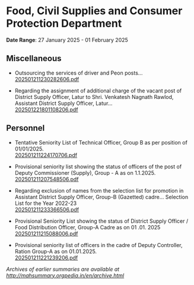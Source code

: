 # Food, Civil Supplies and Consumer Protection Department

**Date Range**: 27 January 2025 - 01 February 2025


## Miscellaneous
- Outsourcing the services of driver and Peon posts...\
  [202501211230282606.pdf](https://gr.maharashtra.gov.in/Site/Upload/Government%20Resolutions/English/202501211230282606.pdf)

- Regarding the assignment of additional charge of the vacant post of District Supply Officer, Latur to Shri. Venkatesh Nagnath Rawlod, Assistant District Supply Officer, Latur...\
  [202501221801108206.pdf](https://gr.maharashtra.gov.in/Site/Upload/Government%20Resolutions/English/202501221801108206.pdf)

## Personnel
- Tentative Seniority List of Technical Officer, Group B as per position of 01/01/2025.\
  [202501211224170706.pdf](https://gr.maharashtra.gov.in/Site/Upload/Government%20Resolutions/English/202501211224170706.pdf)

- Provisional seniority list showing the status of officers of the post of Deputy   Commissioner (Supply), Group - A as on 1.1.2025.\
  [202501211207548506.pdf](https://gr.maharashtra.gov.in/Site/Upload/Government%20Resolutions/English/202501211207548506.pdf)

- Regarding exclusion of names from the selection list for promotion in Assistant District Supply Officer, Group-B (Gazetted) cadre... Selection List for the Year 2022-23\
  [202501211233366506.pdf](https://gr.maharashtra.gov.in/Site/Upload/Government%20Resolutions/English/202501211233366506....pdf)

- Provisional Seniority List showing the status of  District Supply Officer / Food Distribution Officer, Group-A Cadre as on  01 .01. 2025\
  [202501211215088006.pdf](https://gr.maharashtra.gov.in/Site/Upload/Government%20Resolutions/English/202501211215088006.pdf)

- Provisional seniority list of officers in the cadre of Deputy Controller, Ration Group-A  as on 01.01.2025.\
  [202501211221239206.pdf](https://gr.maharashtra.gov.in/Site/Upload/Government%20Resolutions/English/202501211221239206.pdf)


*Archives of earlier summaries are available at http://mahsummary.orgpedia.in/en/archive.html*